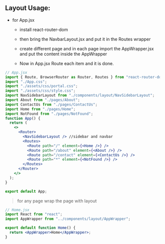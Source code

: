 ## Layout Usage:

- for App.jsx

  - install react-router-dom
  - then bring the NavbarLayout.jsx and put it in the Routes wrapper
  - create different page and in each page import the AppWrapper.jsx and put the content inside the AppWrapper

  - Now in App.jsx Route each item and it is done.

```jsx
// App.jsx
import { Route, BrowserRouter as Router, Routes } from "react-router-dom";
import "./App.css";
import "./assets/css/portal.css";
import "./assets/css/style.css";
import NavSidebarLayout from "./components/layout/NavSidebarLayout";
import About from "./pages/About";
import ContactUs from "./pages/ContactUs";
import Home from "./pages/Home";
import NotFound from "./pages/NotFound";
function App() {
  return (
    <>
      <Router>
        <NavSidebarLayout /> //sidebar and navbar
        <Routes>
          <Route path="/" element={<Home />} />
          <Route path="/about" element={<About />} />
          <Route path="/contact" element={<ContactUs />} />
          <Route path="*" element={<NotFound />} />
        </Routes>
      </Router>
    </>
  );
}

export default App;
```

> for any page wrap the page with layout

```jsx
// Home.jsx
import React from "react";
import AppWrapper from "../components/layout/AppWrapper";

export default function Home() {
  return <AppWrapper>Home</AppWrapper>;
}
```
